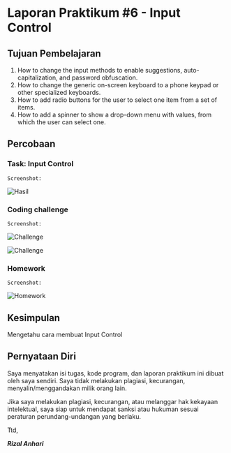 # Laporan Praktikum #6 - Input Control

## Tujuan Pembelajaran

1. How to change the input methods to enable suggestions, auto-capitalization, and password obfuscation.
2. How to change the generic on-screen keyboard to a phone keypad or other specialized keyboards.
3. How to add radio buttons for the user to select one item from a set of items.
4. How to add a spinner to show a drop-down menu with values, from which the user can select one.

## Percobaan

### Task: Input Control

`Screenshot:`

![Hasil](img/Screenshot_1.png)

### Coding challenge

`Screenshot:`

![Challenge](img/Screenshot_2.png)

![Challenge](img/Screenshot_3.png)

### Homework

`Screenshot:`

![Homework](img/Screenshot_4.png)

## Kesimpulan

Mengetahu cara membuat Input Control

## Pernyataan Diri

Saya menyatakan isi tugas, kode program, dan laporan praktikum ini dibuat oleh saya sendiri. Saya tidak melakukan plagiasi, kecurangan, menyalin/menggandakan milik orang lain.

Jika saya melakukan plagiasi, kecurangan, atau melanggar hak kekayaan intelektual, saya siap untuk mendapat sanksi atau hukuman sesuai peraturan perundang-undangan yang berlaku.

Ttd,

***Rizal Anhari***
